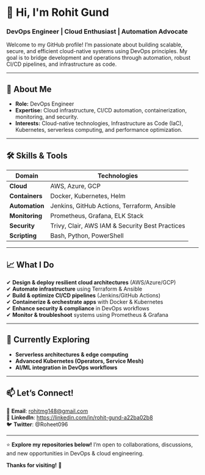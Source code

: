 # **👋 Hi, I'm Rohit Gund**  
### **DevOps Engineer | Cloud Enthusiast | Automation Advocate**  
Welcome to my GitHub profile! I’m passionate about building scalable, secure, and efficient cloud-native systems using DevOps principles. My goal is to bridge development and operations through automation, robust CI/CD pipelines, and infrastructure as code.

---  

## **🚀 About Me**  
- **Role:** DevOps Engineer  
- **Expertise:** Cloud infrastructure, CI/CD automation, containerization, monitoring, and security.  
- **Interests:** Cloud-native technologies, Infrastructure as Code (IaC), Kubernetes, serverless computing, and performance optimization.  

---  

## **🛠️ Skills & Tools**  

| **Domain**          | **Technologies**                          |  
|---------------------|------------------------------------------|  
| **Cloud**           | AWS, Azure, GCP                          |  
| **Containers**      | Docker, Kubernetes, Helm                 |  
| **Automation**      | Jenkins, GitHub Actions, Terraform, Ansible |  
| **Monitoring**      | Prometheus, Grafana, ELK Stack           |  
| **Security**        | Trivy, Clair, AWS IAM & Security Best Practices |  
| **Scripting**       | Bash, Python, PowerShell                 |  

---  

## **📈 What I Do**  
✔ **Design & deploy resilient cloud architectures** (AWS/Azure/GCP)  
✔ **Automate infrastructure** using Terraform & Ansible  
✔ **Build & optimize CI/CD pipelines** (Jenkins/GitHub Actions)  
✔ **Containerize & orchestrate apps** with Docker & Kubernetes  
✔ **Enhance security & compliance** in DevOps workflows  
✔ **Monitor & troubleshoot** systems using Prometheus & Grafana  

---  

## **🌱 Currently Exploring**  
- **Serverless architectures & edge computing**  
- **Advanced Kubernetes (Operators, Service Mesh)**  
- **AI/ML integration in DevOps workflows**  

---  

## **📫 Let’s Connect!**  
📧 **Email**: rohitmg148@gmail.com  
🔗 **LinkedIn**: https://linkedin.com/in/rohit-gund-a22ba02b8  
🐦 **Twitter**: @Roheet096  

---  

⭐ **Explore my repositories below!** I’m open to collaborations, discussions, and new opportunities in DevOps & cloud engineering.  

**Thanks for visiting!** 🚀
